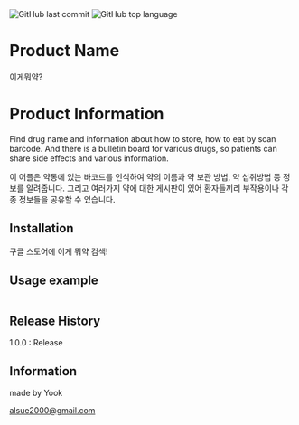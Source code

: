<img alt="GitHub last commit" src="https://img.shields.io/github/last-commit/codepam2020/igemwoyak">
<img alt="GitHub top language" src="https://img.shields.io/github/languages/top/codepam2020/igemwoyak">

# Product Name

이게뭐약?

# Product Information

Find drug name and information about how to store, how to eat by scan barcode.
And there is a bulletin board for various drugs, so patients can share side effects and various information.

이 어플은 약통에 있는 바코드를 인식하여 약의 이름과 약 보관 방법, 약 섭취방법 등 정보를 알려줍니다.
그리고 여러가지 약에 대한 게시판이 있어 환자들끼리 부작용이나 각종 정보들을 공유할 수 있습니다.

## Installation

구글 스토어에 이게 뭐약 검색!

## Usage example

<!-- A few motivating and useful examples of how your product can be used. Spice this up with code blocks and potentially more screenshots.

_For more examples and usage, please refer to the [Wiki][wiki]._

## Development setup

Describe how to install all development dependencies and how to run an automated test-suite of some kind. Potentially do this for multiple platforms. -->

```sh //코드

```

## Release History

1.0.0 : Release

<!-- - 0.2.1
  - CHANGE: Update docs (module code remains unchanged)
- 0.2.0
  - CHANGE: Remove `setDefaultXYZ()`
  - ADD: Add `init()`
- 0.1.1
  - FIX: Crash when calling `baz()` (Thanks @GenerousContributorName!)
- 0.1.0
  - The first proper release
  - CHANGE: Rename `foo()` to `bar()`
- 0.0.1
  - Work in progress -->

## Information

made by Yook

alsue2000@gmail.com

<!--
Your Name – [@YourTwitter](https://twitter.com/dbader_org) – YourEmail@example.com

Distributed under the XYZ license. See `LICENSE` for more information.

[https://github.com/yourname/github-link](https://github.com/dbader/) -->

<!-- 1. Fork it (<https://github.com/yourname/yourproject/fork>)
2. Create your feature branch (`git checkout -b feature/fooBar`)
3. Commit your changes (`git commit -am 'Add some fooBar'`)
4. Push to the branch (`git push origin feature/fooBar`)
5. Create a new Pull Request -->

<!-- Markdown link & img dfn's -->

[npm-image]: https://img.shields.io/npm/v/datadog-metrics.svg?style=flat-square
[npm-url]: https://npmjs.org/package/datadog-metrics
[npm-downloads]: https://img.shields.io/npm/dm/datadog-metrics.svg?style=flat-square
[travis-image]: https://img.shields.io/travis/dbader/node-datadog-metrics/master.svg?style=flat-square
[travis-url]: https://travis-ci.org/dbader/node-datadog-metrics
[wiki]: https://github.com/yourname/yourproject/wiki
